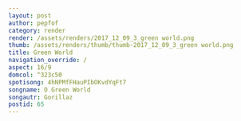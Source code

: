 ```yaml
---
layout: post
author: pepfof
category: render
render: /assets/renders/2017_12_09_3_green world.png
thumb: /assets/renders/thumb/thumb-2017_12_09_3_green world.png
title: Green World
navigation_override: /
aspect: 16/9
domcol: ^323c50
spotisong: 4hNPMfFHauPIbOKvdYqFt7
songname: O Green World
songautr: Gorillaz
postid: 65
---
```


<!--USER BEGIN 1-->

<!--USER END 1-->

<!--more-->
<!--USER BEGIN 2-->

<!--USER END 2-->

